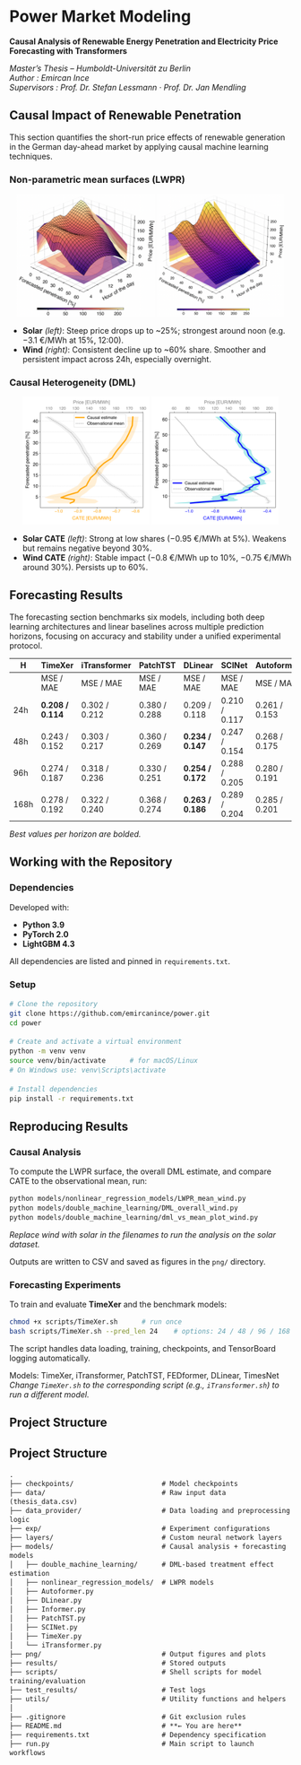 # Power Market Modeling
**Causal Analysis of Renewable Energy Penetration and Electricity Price Forecasting with Transformers**

*Master’s Thesis – Humboldt-Universität zu Berlin*  
*Author : Emircan Ince*  
*Supervisors : Prof. Dr. Stefan Lessmann · Prof. Dr. Jan Mendling*

## Causal Impact of Renewable Penetration

This section quantifies the short-run price effects of renewable generation in the German day-ahead market by applying causal machine learning techniques.

### Non-parametric mean surfaces (LWPR)

<p align="center">
  <img src="png/solar_2.png" alt="Solar LWPR" width="49%"/>
  <img src="png/wind_2.png" alt="Wind LWPR" width="45%"/>
</p>

- **Solar** *(left)*: Steep price drops up to ~25%; strongest around noon (e.g. −3.1 €/MWh at 15%, 12:00).
- **Wind** *(right)*: Consistent decline up to ~60% share. Smoother and persistent impact across 24h, especially overnight.

### Causal Heterogeneity (DML)

<p align="center">
  <img src="png/mean_vs_cate_solar.png" alt="Solar LWPR" width="45%"/>
  <img src="png/mean_vs_cate_wind.png" alt="Wind LWPR" width="45%"/>
</p>

- **Solar CATE** *(left)*: Strong at low shares (−0.95 €/MWh at 5%). Weakens but remains negative beyond 30%.
- **Wind CATE** *(right)*: Stable impact (−0.8 €/MWh up to 10%, −0.75 €/MWh around 30%). Persists up to 60%.

## Forecasting Results

The forecasting section benchmarks six models, including both deep learning architectures and linear baselines across multiple prediction horizons, focusing on accuracy and stability under a unified experimental protocol.

|  H   | TimeXer       | iTransformer | PatchTST     | DLinear       | SCINet        | Autoformer    |
|------|---------------|--------------|--------------|---------------|---------------|---------------|
|      | MSE / MAE     | MSE / MAE    | MSE / MAE    | MSE / MAE     | MSE / MAE     | MSE / MAE     |
| 24h  | **0.208 / 0.114** | 0.302 / 0.212 | 0.380 / 0.288 | 0.209 / 0.118 | 0.210 / 0.117 | 0.261 / 0.153 |
| 48h  | 0.243 / 0.152 | 0.303 / 0.217 | 0.360 / 0.269 | **0.234 / 0.147** | 0.247 / 0.154 | 0.268 / 0.175 |
| 96h  | 0.274 / 0.187 | 0.318 / 0.236 | 0.330 / 0.251 | **0.254 / 0.172** | 0.288 / 0.205 | 0.280 / 0.191 |
| 168h | 0.278 / 0.192 | 0.322 / 0.240 | 0.368 / 0.274 | **0.263 / 0.186** | 0.289 / 0.204 | 0.285 / 0.201 |

*Best values per horizon are bolded.*

## Working with the Repository

### Dependencies

Developed with:

- **Python 3.9**
- **PyTorch 2.0**
- **LightGBM 4.3**

All dependencies are listed and pinned in `requirements.txt`.

### Setup

```bash
# Clone the repository
git clone https://github.com/emircanince/power.git
cd power

# Create and activate a virtual environment
python -m venv venv
source venv/bin/activate      # for macOS/Linux
# On Windows use: venv\Scripts\activate

# Install dependencies
pip install -r requirements.txt
```

## Reproducing Results

### Causal Analysis

To compute the LWPR surface, the overall DML estimate, and compare CATE to the observational mean, run:

```bash
python models/nonlinear_regression_models/LWPR_mean_wind.py
python models/double_machine_learning/DML_overall_wind.py
python models/double_machine_learning/dml_vs_mean_plot_wind.py
```
*Replace wind with solar in the filenames to run the analysis on the solar dataset.*

Outputs are written to CSV and saved as figures in the `png/` directory.

### Forecasting Experiments

To train and evaluate **TimeXer** and the benchmark models:

```bash
chmod +x scripts/TimeXer.sh      # run once
bash scripts/TimeXer.sh --pred_len 24    # options: 24 / 48 / 96 / 168
```

The script handles data loading, training, checkpoints, and TensorBoard logging automatically.

Models: TimeXer, iTransformer, PatchTST, FEDformer, DLinear, TimesNet
*Change `TimeXer.sh` to the corresponding script (e.g., `iTransformer.sh`) to run a different model.*

## Project Structure

## Project Structure

```text
.
├── checkpoints/                      # Model checkpoints
├── data/                             # Raw input data (thesis_data.csv)
├── data_provider/                    # Data loading and preprocessing logic
├── exp/                              # Experiment configurations
├── layers/                           # Custom neural network layers
├── models/                           # Causal analysis + forecasting models
│   ├── double_machine_learning/      # DML-based treatment effect estimation
│   ├── nonlinear_regression_models/  # LWPR models
│   ├── Autoformer.py
│   ├── DLinear.py
│   ├── Informer.py
│   ├── PatchTST.py
│   ├── SCINet.py
│   ├── TimeXer.py
│   └── iTransformer.py
├── png/                              # Output figures and plots
├── results/                          # Stored outputs
├── scripts/                          # Shell scripts for model training/evaluation
├── test_results/                     # Test logs
├── utils/                            # Utility functions and helpers
│
├── .gitignore                        # Git exclusion rules
├── README.md                         # **← You are here**
├── requirements.txt                  # Dependency specification
├── run.py                            # Main script to launch workflows
```